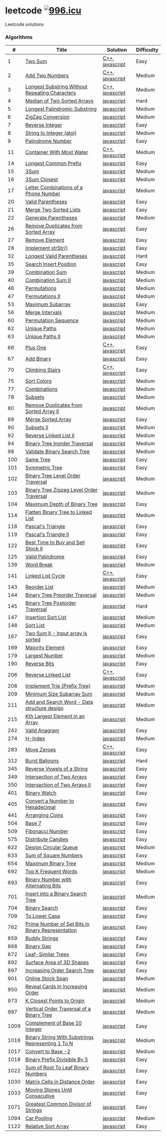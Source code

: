 # leetcode [![996.icu](https://img.shields.io/badge/link-996.icu-red.svg)](https://996.icu)

Leetcode solutions

### Algorithms

| #    | Title                                                                                                                                   | Solution                                                                                                    | Difficulty |
| ---- | --------------------------------------------------------------------------------------------------------------------------------------- | ----------------------------------------------------------------------------------------------------------- | ---------- |
| 1    | [Two Sum](https://leetcode-cn.com/problems/two-sum)                                                                                     | [C++](./algorithms/cpp/1.两数之和.cpp), [javascript](./algorithms/js/1.两数之和.js)                         | Easy       |
| 2    | [Add Two Numbers](https://leetcode-cn.com/problems/add-two-numbers)                                                                     | [C++](./algorithms/cpp/2.两数相加.cpp), [javascript](./algorithms/js/2.两数相加.js)                         | Medium     |
| 3    | [Longest Substring Without Repeating Characters](https://leetcode-cn.com/problems/longest-substring-without-repeating-characters)       | [C++](./algorithms/cpp/3.无重复字符的最长子串.cpp), [javascript](./algorithms/js/3.无重复字符的最长子串.js) | Medium     |
| 4    | [Median of Two Sorted Arrays](https://leetcode-cn.com/problems/median-of-two-sorted-arrays)                                             | [javascript](./algorithms/js/4.寻找两个有序数组的中位数.js)                                                 | Hard       |
| 5    | [Longest Palindromic Substring](https://leetcode-cn.com/problems/longest-palindromic-substring)                                         | [javascript](./algorithms/js/5.最长回文子串.js)                                                             | Medium     |
| 6    | [ZigZag Conversion](https://leetcode-cn.com/problems/zigzag-conversion)                                                                 | [javascript](./algorithms/js/6.z-字形变换.js)                                                               | Medium     |
| 7    | [Reverse Integer](https://leetcode-cn.com/problems/reverse-integer)                                                                     | [javascript](./algorithms/js/7.整数反转.js)                                                                 | Easy       |
| 8    | [String to Integer (atoi)](https://leetcode-cn.com/problems/string-to-integer-atoi)                                                     | [javascript](./algorithms/js/8.字符串转换整数-atoi.js)                                                      | Medium     |
| 9    | [Palindrome Number](https://leetcode-cn.com/problems/palindrome-number)                                                                 | [javascript](./algorithms/js/9.回文数.js)                                                                   | Easy       |
| 11   | [Container With Most Water](https://leetcode-cn.com/problems/container-with-most-water)                                                 | [C++](./algorithms/cpp/11.盛最多水的容器.cpp), [javascript](./algorithms/js/11.盛最多水的容器.js)           | Medium     |
| 14   | [Longest Common Prefix](https://leetcode-cn.com/problems/longest-common-prefix)                                                         | [javascript](./algorithms/js/14.最长公共前缀.js)                                                            | Easy       |
| 15   | [3Sum](https://leetcode-cn.com/problems/3sum)                                                                                           | [javascript](./algorithms/js/15.三数之和.js)                                                                | Medium     |
| 16   | [3Sum Closest](https://leetcode-cn.com/problems/3sum-closest)                                                                           | [javascript](./algorithms/js/16.最接近的三数之和.js)                                                        | Medium     |
| 17   | [Letter Combinations of a Phone Number](https://leetcode-cn.com/problems/letter-combinations-of-a-phone-number)                         | [javascript](./algorithms/js/17.电话号码的字母组合.js)                                                      | Medium     |
| 20   | [Valid Parentheses](https://leetcode-cn.com/problems/valid-parentheses)                                                                 | [javascript](./algorithms/js/20.有效的括号.js)                                                              | Easy       |
| 21   | [Merge Two Sorted Lists](https://leetcode-cn.com/problems/merge-two-sorted-lists)                                                       | [javascript](./algorithms/js/21.合并两个有序链表.js)                                                        | Easy       |
| 22   | [Generate Parentheses](https://leetcode-cn.com/problems/generate-parentheses)                                                           | [javascript](./algorithms/js/22.括号生成.js)                                                                | Medium     |
| 26   | [Remove Duplicates from Sorted Array](https://leetcode-cn.com/problems/remove-duplicates-from-sorted-array)                             | [javascript](./algorithms/js/26.删除排序数组中的重复项.js)                                                  | Easy       |
| 27   | [Remove Element](https://leetcode-cn.com/problems/remove-element)                                                                       | [javascript](./algorithms/js/27.移除元素.js)                                                                | Easy       |
| 28   | [Implement strStr()](https://leetcode-cn.com/problems/implement-strstr)                                                                 | [javascript](./algorithms/js/28.实现-str-str.js)                                                            | Easy       |
| 32   | [Longest Valid Parentheses](https://leetcode-cn.com/problems/longest-valid-parentheses)                                                 | [javascript](./algorithms/js/32.最长有效括号.js)                                                            | Hard       |
| 35   | [Search Insert Position](https://leetcode-cn.com/problems/search-insert-position)                                                       | [javascript](./algorithms/js/35.搜索插入位置.js)                                                            | Easy       |
| 39   | [Combination Sum](https://leetcode-cn.com/problems/combination-sum)                                                                     | [javascript](./algorithms/js/39.组合总和.js)                                                                | Medium     |
| 40   | [Combination Sum II](https://leetcode-cn.com/problems/combination-sum-ii)                                                               | [javascript](./algorithms/js/40.组合总和-ii.js)                                                             | Medium     |
| 46   | [Permutations](https://leetcode-cn.com/problems/permutations)                                                                           | [javascript](./algorithms/js/46.全排列.js)                                                                  | Medium     |
| 47   | [Permutations II](https://leetcode-cn.com/problems/permutations-ii)                                                                     | [javascript](./algorithms/js/47.全排列-ii.js)                                                               | Medium     |
| 53   | [Maximum Subarray](https://leetcode-cn.com/problems/maximum-subarray)                                                                   | [javascript](./algorithms/js/53.最大子序和.js)                                                              | Easy       |
| 56   | [Merge Intervals](https://leetcode-cn.com/problems/merge-intervals)                                                                     | [javascript](./algorithms/js/56.合并区间.js)                                                                | Medium     |
| 60   | [Permutation Sequence](https://leetcode-cn.com/problems/permutation-sequence)                                                           | [javascript](./algorithms/js/60.第k个排列.js)                                                               | Medium     |
| 62   | [Unique Paths](https://leetcode-cn.com/problems/unique-paths)                                                                           | [javascript](./algorithms/js/62.不同路径.js)                                                                | Medium     |
| 63   | [Unique Paths II](https://leetcode-cn.com/problems/unique-paths-ii)                                                                     | [javascript](./algorithms/js/63.不同路径-ii.js)                                                             | Medium     |
| 66   | [Plus One](https://leetcode-cn.com/problems/plus-one)                                                                                   | [C++](./algorithms/cpp/66.加一.cpp), [javascript](./algorithms/js/66.加一.js)                               | Easy       |
| 67   | [Add Binary](https://leetcode-cn.com/problems/add-binary)                                                                               | [javascript](./algorithms/js/67.二进制求和.js)                                                              | Easy       |
| 70   | [Climbing Stairs](https://leetcode-cn.com/problems/climbing-stairs)                                                                     | [C++](./algorithms/cpp/70.爬楼梯.cpp), [javascript](./algorithms/js/70.爬楼梯.js)                           | Easy       |
| 75   | [Sort Colors](https://leetcode-cn.com/problems/sort-colors)                                                                             | [javascript](./algorithms/js/75.颜色分类.js)                                                                | Medium     |
| 77   | [Combinations](https://leetcode-cn.com/problems/combinations)                                                                           | [javascript](./algorithms/js/77.组合.js)                                                                    | Medium     |
| 78   | [Subsets](https://leetcode-cn.com/problems/subsets)                                                                                     | [javascript](./algorithms/js/78.子集.js)                                                                    | Medium     |
| 80   | [Remove Duplicates from Sorted Array II](https://leetcode-cn.com/problems/remove-duplicates-from-sorted-array-ii)                       | [javascript](./algorithms/js/80.删除排序数组中的重复项-ii.js)                                               | Medium     |
| 88   | [Merge Sorted Array](https://leetcode-cn.com/problems/merge-sorted-array)                                                               | [javascript](./algorithms/js/88.合并两个有序数组.js)                                                        | Easy       |
| 90   | [Subsets II](https://leetcode-cn.com/problems/subsets-ii)                                                                               | [javascript](./algorithms/js/90.子集-ii.js)                                                                 | Medium     |
| 92   | [Reverse Linked List II](https://leetcode-cn.com/problems/reverse-linked-list-ii)                                                       | [javascript](./algorithms/js/92.反转链表-ii.js)                                                             | Medium     |
| 94   | [Binary Tree Inorder Traversal](https://leetcode-cn.com/problems/binary-tree-inorder-traversal)                                         | [javascript](./algorithms/js/94.二叉树的中序遍历.js)                                                        | Medium     |
| 98   | [Validate Binary Search Tree](https://leetcode-cn.com/problems/validate-binary-search-tree)                                             | [javascript](./algorithms/js/98.验证二叉搜索树.js)                                                          | Medium     |
| 100  | [Same Tree](https://leetcode-cn.com/problems/same-tree)                                                                                 | [javascript](./algorithms/js/100.相同的树.js)                                                               | Easy       |
| 101  | [Symmetric Tree](https://leetcode-cn.com/problems/symmetric-tree)                                                                       | [javascript](./algorithms/js/101.对称二叉树.js)                                                             | Easy       |
| 102  | [Binary Tree Level Order Traversal](https://leetcode-cn.com/problems/binary-tree-level-order-traversal)                                 | [javascript](./algorithms/js/102.二叉树的层次遍历.js)                                                       | Medium     |
| 103  | [Binary Tree Zigzag Level Order Traversal](https://leetcode-cn.com/problems/binary-tree-zigzag-level-order-traversal)                   | [javascript](./algorithms/js/103.二叉树的锯齿形层次遍历.js)                                                 | Medium     |
| 104  | [Maximum Depth of Binary Tree](https://leetcode-cn.com/problems/maximum-depth-of-binary-tree)                                           | [javascript](./algorithms/js/104.二叉树的最大深度.js)                                                       | Easy       |
| 114  | [Flatten Binary Tree to Linked List](https://leetcode-cn.com/problems/flatten-binary-tree-to-linked-list)                               | [javascript](./algorithms/js/114.二叉树展开为链表.js)                                                       | Medium     |
| 118  | [Pascal's Triangle](https://leetcode-cn.com/problems/pascals-triangle)                                                                  | [javascript](./algorithms/js/118.杨辉三角.js)                                                               | Easy       |
| 119  | [Pascal's Triangle II](https://leetcode-cn.com/problems/pascals-triangle-ii)                                                            | [javascript](./algorithms/js/119.杨辉三角-ii.js)                                                            | Easy       |
| 122  | [Best Time to Buy and Sell Stock II](https://leetcode-cn.com/problems/best-time-to-buy-and-sell-stock-ii)                               | [javascript](./algorithms/js/122.买卖股票的最佳时机-ii.js)                                                  | Easy       |
| 125  | [Valid Palindrome](https://leetcode-cn.com/problems/valid-palindrome)                                                                   | [javascript](./algorithms/js/125.验证回文串.js)                                                             | Easy       |
| 139  | [Word Break](https://leetcode-cn.com/problems/word-break)                                                                               | [javascript](./algorithms/js/139.单词拆分.js)                                                               | Medium     |
| 141  | [Linked List Cycle](https://leetcode-cn.com/problems/linked-list-cycle)                                                                 | [C++](./algorithms/cpp/141.环形链表.cpp), [javascript](./algorithms/js/141.环形链表.js)                     | Easy       |
| 143  | [Reorder List](https://leetcode-cn.com/problems/reorder-list)                                                                           | [javascript](./algorithms/js/143.重排链表.js)                                                               | Medium     |
| 144  | [Binary Tree Preorder Traversal](https://leetcode-cn.com/problems/binary-tree-preorder-traversal)                                       | [javascript](./algorithms/js/144.二叉树的前序遍历.js)                                                       | Medium     |
| 145  | [Binary Tree Postorder Traversal](https://leetcode-cn.com/problems/binary-tree-postorder-traversal)                                     | [javascript](./algorithms/js/145.二叉树的后序遍历.js)                                                       | Hard       |
| 147  | [Insertion Sort List](https://leetcode-cn.com/problems/insertion-sort-list)                                                             | [javascript](./algorithms/js/147.对链表进行插入排序.js)                                                     | Medium     |
| 148  | [Sort List](https://leetcode-cn.com/problems/sort-list)                                                                                 | [javascript](./algorithms/js/148.排序链表.js)                                                               | Medium     |
| 167  | [Two Sum II - Input array is sorted](https://leetcode-cn.com/problems/two-sum-ii-input-array-is-sorted)                                 | [javascript](./algorithms/js/167.两数之和-ii-输入有序数组.js)                                               | Easy       |
| 169  | [Majority Element](https://leetcode-cn.com/problems/majority-element)                                                                   | [javascript](./algorithms/js/169.求众数.js)                                                                 | Easy       |
| 179  | [Largest Number](https://leetcode-cn.com/problems/largest-number)                                                                       | [javascript](./algorithms/js/179.最大数.js)                                                                 | Medium     |
| 190  | [Reverse Bits](https://leetcode-cn.com/problems/reverse-bits)                                                                           | [javascript](./algorithms/js/190.颠倒二进制位.js)                                                           | Easy       |
| 206  | [Reverse Linked List](https://leetcode-cn.com/problems/reverse-linked-list)                                                             | [C++](./algorithms/cpp/206.反转链表.cpp), [javascript](./algorithms/js/206.反转链表.js)                     | Easy       |
| 208  | [Implement Trie (Prefix Tree)](https://leetcode-cn.com/problems/implement-trie-prefix-tree)                                             | [javascript](./algorithms/js/208.实现-trie-前缀树.js)                                                       | Medium     |
| 209  | [Minimum Size Subarray Sum](https://leetcode-cn.com/problems/minimum-size-subarray-sum)                                                 | [javascript](./algorithms/js/209.长度最小的子数组.js)                                                       | Medium     |
| 211  | [Add and Search Word - Data structure design](https://leetcode-cn.com/problems/add-and-search-word-data-structure-design)               | [javascript](./algorithms/js/211.添加与搜索单词-数据结构设计.js)                                            | Medium     |
| 215  | [Kth Largest Element in an Array](https://leetcode-cn.com/problems/kth-largest-element-in-an-array)                                     | [javascript](./algorithms/js/215.数组中的第k个最大元素.js)                                                  | Medium     |
| 242  | [Valid Anagram](https://leetcode-cn.com/problems/valid-anagram)                                                                         | [javascript](./algorithms/js/242.有效的字母异位词.js)                                                       | Easy       |
| 274  | [H-Index](https://leetcode-cn.com/problems/h-index)                                                                                     | [javascript](./algorithms/js/274.h指数.js)                                                                  | Medium     |
| 283  | [Move Zeroes](https://leetcode-cn.com/problems/move-zeroes)                                                                             | [C++](./algorithms/cpp/283.移动零.cpp), [javascript](./algorithms/js/283.移动零.js)                         | Easy       |
| 312  | [Burst Balloons](https://leetcode-cn.com/problems/burst-balloons)                                                                       | [javascript](./algorithms/js/312.戳气球.js)                                                                 | Hard       |
| 345  | [Reverse Vowels of a String](https://leetcode-cn.com/problems/reverse-vowels-of-a-string)                                               | [javascript](./algorithms/js/345.反转字符串中的元音字母.js)                                                 | Easy       |
| 349  | [Intersection of Two Arrays](https://leetcode-cn.com/problems/intersection-of-two-arrays)                                               | [javascript](./algorithms/js/349.两个数组的交集.js)                                                         | Easy       |
| 350  | [Intersection of Two Arrays II](https://leetcode-cn.com/problems/intersection-of-two-arrays-ii)                                         | [javascript](./algorithms/js/350.两个数组的交集-ii.js)                                                      | Easy       |
| 401  | [Binary Watch](https://leetcode-cn.com/problems/binary-watch)                                                                           | [javascript](./algorithms/js/401.二进制手表.js)                                                             | Easy       |
| 405  | [Convert a Number to Hexadecimal](https://leetcode-cn.com/problems/convert-a-number-to-hexadecimal)                                     | [javascript](./algorithms/js/405.数字转换为十六进制数.js)                                                   | Easy       |
| 441  | [Arranging Coins](https://leetcode-cn.com/problems/arranging-coins)                                                                     | [javascript](./algorithms/js/441.排列硬币.js)                                                               | Easy       |
| 504  | [Base 7](https://leetcode-cn.com/problems/base-7)                                                                                       | [javascript](./algorithms/js/504.七进制数.js)                                                               | Easy       |
| 509  | [Fibonacci Number](https://leetcode-cn.com/problems/fibonacci-number)                                                                   | [javascript](./algorithms/js/509.斐波那契数.js)                                                             | Easy       |
| 575  | [Distribute Candies](https://leetcode-cn.com/problems/distribute-candies)                                                               | [javascript](./algorithms/js/575.分糖果.js)                                                                 | Easy       |
| 622  | [Design Circular Queue](https://leetcode-cn.com/problems/design-circular-queue)                                                         | [javascript](./algorithms/js/622.设计循环队列.js)                                                           | Medium     |
| 633  | [Sum of Square Numbers](https://leetcode-cn.com/problems/sum-of-square-numbers)                                                         | [javascript](./algorithms/js/633.平方数之和.js)                                                             | Easy       |
| 654  | [Maximum Binary Tree](https://leetcode-cn.com/problems/maximum-binary-tree)                                                             | [javascript](./algorithms/js/654.最大二叉树.js)                                                             | Medium     |
| 692  | [Top K Frequent Words](https://leetcode-cn.com/problems/top-k-frequent-words)                                                           | [javascript](./algorithms/js/692.前k个高频单词.js)                                                          | Medium     |
| 693  | [Binary Number with Alternating Bits](https://leetcode-cn.com/problems/binary-number-with-alternating-bits)                             | [javascript](./algorithms/js/693.交替位二进制数.js)                                                         | Easy       |
| 701  | [Insert into a Binary Search Tree](https://leetcode-cn.com/problems/insert-into-a-binary-search-tree)                                   | [javascript](./algorithms/js/701.二叉搜索树中的插入操作.js)                                                 | Medium     |
| 704  | [Binary Search](https://leetcode-cn.com/problems/binary-search)                                                                         | [javascript](./algorithms/js/704.二分查找.js)                                                               | Easy       |
| 709  | [To Lower Case](https://leetcode-cn.com/problems/to-lower-case)                                                                         | [javascript](./algorithms/js/709.转换成小写字母.js)                                                         | Easy       |
| 762  | [Prime Number of Set Bits in Binary Representation](https://leetcode-cn.com/problems/prime-number-of-set-bits-in-binary-representation) | [javascript](./algorithms/js/762.二进制表示中质数个计算置位.js)                                             | Easy       |
| 859  | [Buddy Strings](https://leetcode-cn.com/problems/buddy-strings)                                                                         | [javascript](./algorithms/js/859.亲密字符串.js)                                                             | Easy       |
| 868  | [Binary Gap](https://leetcode-cn.com/problems/binary-gap)                                                                               | [javascript](./algorithms/js/868.二进制间距.js)                                                             | Easy       |
| 872  | [Leaf-Similar Trees](https://leetcode-cn.com/problems/leaf-similar-trees)                                                               | [javascript](./algorithms/js/872.叶子相似的树.js)                                                           | Easy       |
| 892  | [Surface Area of 3D Shapes](https://leetcode-cn.com/problems/surface-area-of-3d-shapes)                                                 | [javascript](./algorithms/js/892.三维形体的表面积.js)                                                       | Easy       |
| 897  | [Increasing Order Search Tree](https://leetcode-cn.com/problems/increasing-order-search-tree)                                           | [javascript](./algorithms/js/897.递增顺序查找树.js)                                                         | Easy       |
| 901  | [Online Stock Span](https://leetcode-cn.com/problems/online-stock-span)                                                                 | [javascript](./algorithms/js/901.股票价格跨度.js)                                                           | Medium     |
| 950  | [Reveal Cards In Increasing Order](https://leetcode-cn.com/problems/reveal-cards-in-increasing-order)                                   | [javascript](./algorithms/js/950.按递增顺序显示卡牌.js)                                                     | Medium     |
| 973  | [K Closest Points to Origin](https://leetcode-cn.com/problems/k-closest-points-to-origin)                                               | [javascript](./algorithms/js/973.最接近原点的-k-个点.js)                                                    | Medium     |
| 987  | [Vertical Order Traversal of a Binary Tree](https://leetcode-cn.com/problems/vertical-order-traversal-of-a-binary-tree)                 | [javascript](./algorithms/js/987.二叉树的垂序遍历.js)                                                       | Medium     |
| 1009 | [Complement of Base 10 Integer](https://leetcode-cn.com/problems/complement-of-base-10-integer)                                         | [javascript](./algorithms/js/1009.十进制整数的反码.js)                                                      | Easy       |
| 1016 | [Binary String With Substrings Representing 1 To N](https://leetcode-cn.com/problems/binary-string-with-substrings-representing-1-to-n) | [javascript](./algorithms/js/1016.子串能表示从-1-到-n-数字的二进制串.js)                                    | Medium     |
| 1017 | [Convert to Base -2](https://leetcode-cn.com/problems/convert-to-base-2)                                                                | [javascript](./algorithms/js/1017.负二进制转换.js)                                                          | Medium     |
| 1018 | [Binary Prefix Divisible By 5](https://leetcode-cn.com/problems/binary-prefix-divisible-by-5)                                           | [javascript](./algorithms/js/1018.可被-5-整除的二进制前缀.js)                                               | Easy       |
| 1022 | [Sum of Root To Leaf Binary Numbers](https://leetcode-cn.com/problems/sum-of-root-to-leaf-binary-numbers)                               | [javascript](./algorithms/js/1022.从根到叶的二进制数之和.js)                                                | Easy       |
| 1030 | [Matrix Cells in Distance Order](https://leetcode-cn.com/problems/matrix-cells-in-distance-order)                                       | [javascript](./algorithms/js/1030.距离顺序排列矩阵单元格.js)                                                | Easy       |
| 1033 | [Moving Stones Until Consecutive](https://leetcode-cn.com/problems/moving-stones-until-consecutive)                                     | [javascript](./algorithms/js/1033.移动石子直到连续.js)                                                      | Easy       |
| 1071 | [Greatest Common Divisor of Strings](https://leetcode-cn.com/problems/greatest-common-divisor-of-strings)                               | [javascript](./algorithms/js/1071.字符串的最大公因子.js)                                                    | Easy       |
| 1094 | [Car Pooling](https://leetcode-cn.com/problems/car-pooling)                                                                             | [javascript](./algorithms/js/1094.拼车.js)                                                                  | Medium     |
| 1122 | [Relative Sort Array](https://leetcode-cn.com/problems/relative-sort-array)                                                             | [javascript](./algorithms/js/1122.数组的相对排序.js)                                                        | Easy       |
